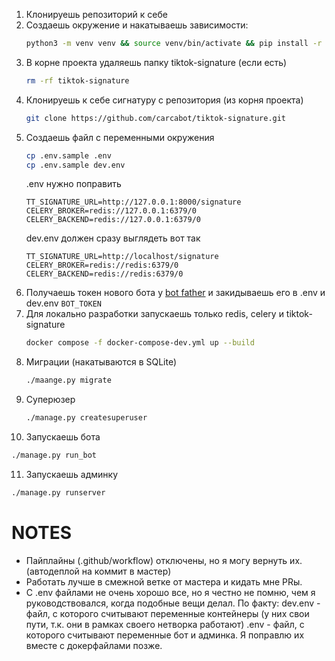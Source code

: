 1. Клонируешь репозиторий к себе
2. Создаешь окружение и накатываешь зависимости:
   ```bash
   python3 -m venv venv && source venv/bin/activate && pip install -r requirements.txt 
   ```
3. В корне проекта удаляешь папку tiktok-signature (если есть)
    ```bash
    rm -rf tiktok-signature
    ```
4. Клонируешь к себе сигнатуру с репозитория (из корня проекта)
   ```bash
   git clone https://github.com/carcabot/tiktok-signature.git
   ```
5. Создаешь файл с переменными окружения
   ```bash
   cp .env.sample .env
   cp .env.sample dev.env
   ```
   .env нужно поправить
   ```env
   TT_SIGNATURE_URL=http://127.0.0.1:8000/signature
   CELERY_BROKER=redis://127.0.0.1:6379/0
   CELERY_BACKEND=redis://127.0.0.1:6379/0
   ```
   dev.env должен сразу выглядеть вот так
   ```env
   TT_SIGNATURE_URL=http://localhost/signature
   CELERY_BROKER=redis://redis:6379/0
   CELERY_BACKEND=redis://redis:6379/0
   ```
6. Получаешь токен нового бота у <a href="https://t.me/BotFather">bot father</a> и закидываешь его в .env и dev.env ```BOT_TOKEN```
7. Для локально разработки запускаешь только redis, celery и tiktok-signature
   ```bash 
   docker compose -f docker-compose-dev.yml up --build 
   ```
8. Миграции (накатываются в SQLite)
   ```bash
   ./maange.py migrate 
   ```
9. Суперюзер
   ```bash
   ./manage.py createsuperuser 
   ```
10. Запускаешь бота
   ```bash
   ./manage.py run_bot
   ```
11. Запускаешь админку
   ```bash
   ./manage.py runserver
   ```


# NOTES
- Пайплайны (.github/workflow) отключены, но я могу вернуть их. (автодеплой на коммит в мастер)
- Работать лучше в смежной ветке от мастера и кидать мне PRы.
- C .env файлами не очень хорошо все, но я честно не помню, чем я руководствовался, когда подобные вещи делал.
По факту:
dev.env - файл, с которого считывают переменные контейнеры (у них свои пути, т.к. они в рамках своего нетворка работают)
.env - файл, с которого считывают переменные бот и админка.
Я поправлю их вместе с докерфайлами позже.

